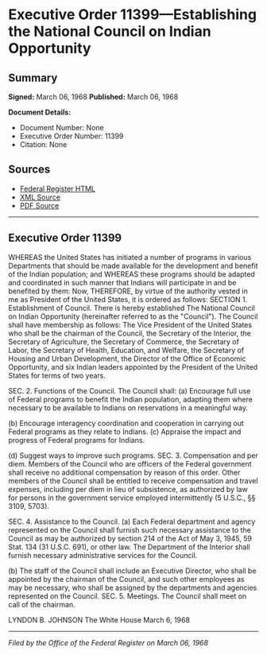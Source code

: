 # Executive Order 11399—Establishing the National Council on Indian Opportunity

## Summary

**Signed:** March 06, 1968
**Published:** March 06, 1968

**Document Details:**
- Document Number: None
- Executive Order Number: 11399
- Citation: None

## Sources
- [Federal Register HTML](https://www.presidency.ucsb.edu/documents/executive-order-11399-establishing-the-national-council-indian-opportunity)
- [XML Source](None)
- [PDF Source](None)

---

## Executive Order 11399

WHEREAS the United States has initiated a number of programs in various Departments that should be made available for the development and benefit of the Indian population; and
WHEREAS these programs should be adapted and coordinated in such manner that Indians will participate in and be benefited by them:
Now, THEREFORE, by virtue of the authority vested in me as President of the United States, it is ordered as follows:
SECTION 1. Establishment of Council. There is hereby established The National Council on Indian Opportunity (hereinafter referred to as the "Council"). The Council shall have membership as follows: The Vice President of the United States who shall be the chairman of the Council, the Secretary of the Interior, the Secretary of Agriculture, the Secretary of Commerce, the Secretary of Labor, the Secretary of Health, Education, and Welfare, the Secretary of Housing and Urban Development, the Director of the Office of Economic Opportunity, and six Indian leaders appointed by the President of the United States for terms of two years.

SEC. 2. Functions of the Council. The Council shall: (a) Encourage full use of Federal programs to benefit the Indian population, adapting them where necessary to be available to Indians on reservations in a meaningful way.

(b) Encourage interagency coordination and cooperation in carrying out Federal programs as they relate to Indians.
(c) Appraise the impact and progress of Federal programs for Indians.

(d) Suggest ways to improve such programs.
SEC. 3. Compensation and per diem. Members of the Council who are officers of the Federal government shall receive no additional compensation by reason of this order. Other members of the Council shall be entitled to receive compensation and travel expenses, including per diem in lieu of subsistence, as authorized by law for persons in the government service employed intermittently (5 U.S.C., §§ 3109, 5703).

SEC. 4. Assistance to the Council. (a) Each Federal department and agency represented on the Council shall furnish such necessary assistance to the Council as may be authorized by section 214 of the Act of May 3, 1945, 59 Stat. 134 (31 U.S.C. 691), or other law. The Department of the Interior shall furnish necessary administrative services for the Council.

(b) The staff of the Council shall include an Executive Director, who shall be appointed by the chairman of the Council, and such other employees as may be necessary, who shall be assigned by the departments and agencies represented on the Council.
SEC. 5. Meetings. The Council shall meet on call of the chairman.

LYNDON B. JOHNSON
The White House
March 6, 1968

---

*Filed by the Office of the Federal Register on March 06, 1968*
